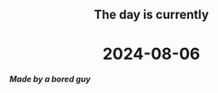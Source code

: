 <h2 align=center>The day is currently</h2>
<h1 align=center><!--TIME BEGIN-->2024-08-06<!--TIME END--></h1>
<h5>Made by a bored guy</h5>
